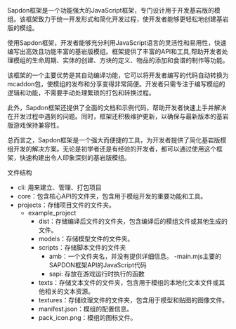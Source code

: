 Sapdon框架是一个功能强大的JavaScript框架，专门设计用于开发基岩版的模组。该框架致力于统一开发形式和简化开发过程，使开发者能够更轻松地创建基岩版的模组。

使用Sapdon框架，开发者能够充分利用JavaScript语言的灵活性和易用性，快速编写出高效且功能丰富的基岩版模组。框架提供了丰富的API和工具,帮助开发者处理模组的生命周期、实体的创建、方块的定义、物品的添加和食谱的制作等功能。

该框架的一个主要优势是其自动编译功能，它可以将开发者编写的代码自动转换为mcaddon包，使模组的发布和分享变得非常简便。开发者只需专注于编写模组的逻辑和功能，不需要手动处理繁琐的打包和转换过程。

此外，Sapdon框架还提供了全面的文档和示例代码，帮助开发者快速上手并解决在开发过程中遇到的问题。同时，框架还积极维护更新，以确保与最新版本的基岩版游戏保持兼容性。

总而言之，Sapdon框架是一个强大而便捷的工具，为开发者提供了简化基岩版模组开发的解决方案。无论是初学者还是有经验的开发者，都可以通过使用这个框架，快速构建出令人印象深刻的基岩版模组。


文件结构
- cli: 用来建立、管理、打包项目
- core：包含核心API的文件夹，包含用于模组开发的重要功能和工具。
- projects：存储项目文件的文件夹。
  - example_project
    - dist：存储编译后文件的文件夹，包含编译后的模组文件或其他生成的文件。
    - models：存储模型文件的文件夹。
    - scripts：存储脚本文件的文件夹
      - amb：一个文件夹名，并没有提供详细信息。
        -main.mjs主要的SAPDON框架API的JavaScript代码
      - sapi: 存放在游戏运行时执行的函数
    - texts：存储文本文件的文件夹，包含用于模组的本地化文本文件或其他相关的文本资源。
    - textures：存储纹理文件的文件夹，包含用于模型和贴图的图像文件。
    - manifest.json：模组的配置信息。
    - pack_icon.png：模组的图标文件。
   
